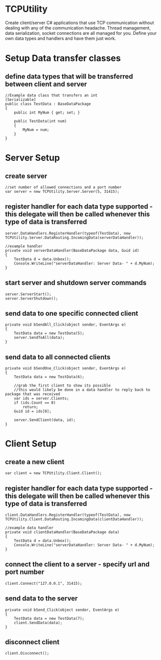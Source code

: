 # TCPUtility
Create client/server C# applications that use TCP communication without dealing with any of the communication headache.
Thread management, data serialization, socket connections are all managed for you.
Define your own data types and handlers and have them just work.

# Setup Data transfer classes
## define data types that will be transferred between client and server
    //Example data class that transfers an int
	[Serializable]
    public class TestData : BaseDataPackage
    {
        public int MyNum { get; set; }

        public TestData(int num)
        {
            MyNum = num;
        }
    }
   
# Server Setup 
## create server
    //set number of allowed connections and a port number
	var server = new TCPUtility.Server.Server(5, 31415);

## register handler for each data type supported - this delegate will then be called whenever this type of data is transferred
    server.DataHandlers.RegisterHandler(typeof(TestData), new TCPUtility.Server.DataRouting.IncomingData(serverDataHandler));
    
    //example handler
    private void serverDataHandler(BaseDataPackage data, Guid id)
    {
        TestData d = data.Unbox();
        Console.WriteLine("serverDataHandler: Server Data- " + d.MyNum);
    }
    
## start server and shutdown server commands
    server.ServerStart();
    server.ServerShutdown();
    
## send data to one specific connected client
    private void bSendAll_Click(object sender, EventArgs e)
    {
        TestData data = new TestData(5);
        server.SendToAll(data);
    }
    
## send data to all connected clients
    private void bSendOne_Click(object sender, EventArgs e)
    {
        TestData data = new TestData(6);
        
        //grab the first client to show its possible
        //this would likely be done in a data handler to reply back to package that was received
        var ids = server.Clients;
        if (ids.Count == 0)
            return;
        Guid id = ids[0];
        
        server.SendClient(data, id);
    }
    
# Client Setup
## create a new client
    var client = new TCPUtility.Client.Client();

## register handler for each data type supported - this delegate will then be called whenever this type of data is transferred
    client.DataHandlers.RegisterHandler(typeof(TestData), new TCPUtility.Client.DataRouting.IncomingData(clientDataHandler));
    
    //example data handler
    private void clientDataHandler(BaseDataPackage data)
    {
        TestData d = data.Unbox();
        Console.WriteLine("serverDataHandler: Server Data- " + d.MyNum);
    }

## connect the client to a server - specify url and port number
    client.Connect("127.0.0.1", 31415);

## send data to the server
    private void bSend_Click(object sender, EventArgs e)
    {
        TestData data = new TestData(7);
        client.SendData(data);
    }

## disconnect client
    client.Disconnect();

